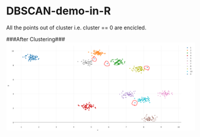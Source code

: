 # DBSCAN-demo-in-R

All the points out of cluster i.e. cluster == 0 are encicled.

###After Clustering###
![picture alt](https://github.com/varunpurohit76/DBSCAN-demo-in-R/blob/master/dbscan.PNG)
